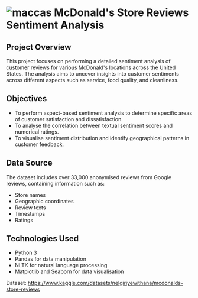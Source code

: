 #  ![maccas](https://github.com/wickkan/mcdonalds-analysis/assets/75600207/ee941b01-5628-4de0-9c05-a7fb3bff1422) McDonald's Store Reviews Sentiment Analysis

## Project Overview
This project focuses on performing a detailed sentiment analysis of customer reviews for various McDonald's locations across the United States. The analysis aims to uncover insights into customer sentiments across different aspects such as service, food quality, and cleanliness.

## Objectives
- To perform aspect-based sentiment analysis to determine specific areas of customer satisfaction and dissatisfaction.
- To analyse the correlation between textual sentiment scores and numerical ratings.
- To visualise sentiment distribution and identify geographical patterns in customer feedback.

## Data Source
The dataset includes over 33,000 anonymised reviews from Google reviews, containing information such as:
- Store names
- Geographic coordinates
- Review texts
- Timestamps
- Ratings

## Technologies Used
- Python 3
- Pandas for data manipulation
- NLTK for natural language processing
- Matplotlib and Seaborn for data visualisation

Dataset: https://www.kaggle.com/datasets/nelgiriyewithana/mcdonalds-store-reviews
